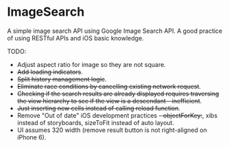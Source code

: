 # ImageSearch
A simple image search API using Google Image Search API. A good practice of using RESTful APIs and iOS basic knowledge.

TODO:

- Adjust aspect ratio for image so they are not square.
- ~~Add loading indicators~~.
- ~~Split history management logic~~. 
- ~~Eliminate race conditions by cancelling existing network request~~.
- ~~Checking if the search results are already displayed requires traversing the view hierarchy to see if the view is a descendant - inefficient~~. 
- ~~Just inserting new cells instead of calling reload function~~. 
- Remove "Out of date" iOS development practices ~~- objectForKey:~~, xibs instead of storyboards, sizeToFit instead of auto layout. 
- UI assumes 320 width (remove result button is not right-aligned on iPhone 6).
